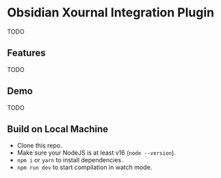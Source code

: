 # Obsidian Xournal Integration Plugin

TODO

## Features

TODO

## Demo

TODO

## Build on Local Machine

- Clone this repo.
- Make sure your NodeJS is at least v16 (`node --version`).
- `npm i` or `yarn` to install dependencies.
- `npm run dev` to start compilation in watch mode.

